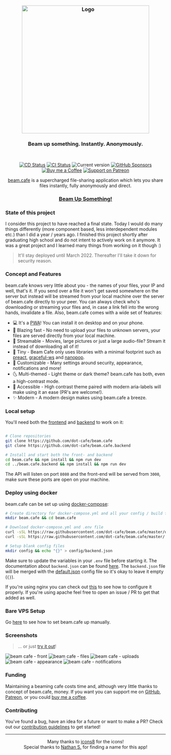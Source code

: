 <h3 align="center">
    <img src="https://user-images.githubusercontent.com/30767528/80746783-b892d180-8b22-11ea-987a-34624c23ee65.png" alt="Logo" height="400">
</h3>

<h3 align="center">
    Beam up something. Instantly. Anonymously.
</h3>

<br/>

<p align="center">
  <a href="https://github.com/dot-cafe/beam.cafe/actions?query=workflow%3ADeploy"><img
     alt="CD Status"
     src="https://github.com/dot-cafe/beam.cafe/workflows/Deploy/badge.svg"/></a>
  <a href="https://github.com/dot-cafe/beam.cafe/actions?query=workflow%3ACI"><img
     alt="CI Status"
     src="https://github.com/dot-cafe/beam.cafe/workflows/CI/badge.svg"/></a>
  <img alt="Current version"
       src="https://img.shields.io/github/tag/dot-cafe/beam.cafe.svg?color=0A8CFF&label=version">
  <a href="https://github.com/sponsors/Simonwep"><img
     alt="GitHub Sponsors"
     src="https://img.shields.io/badge/GitHub-sponsor-0A5DFF.svg"></a>
  <a href="https://www.buymeacoffee.com/aVc3krbXQ"><img
     alt="Buy me a Coffee"
     src="https://img.shields.io/badge/Buy%20Me%20A%20Coffee-donate-FF813F.svg"></a>
  <a href="https://www.patreon.com/simonwep"><img
     alt="Support on Patreon"
     src="https://img.shields.io/badge/Patreon-support-FA8676.svg"></a>
</p>

<p align="center">
    <a href="https://beam.cafe">beam.cafe</a> is a supercharged file-sharing application which lets you share files instantly, fully anonymously and direct.
    <h3 align="center"><a href="https://beam.cafe">Beam Up Something!</a></h3>
</p>

### State of this project

I consider this project to have reached a final state.
Today I would do many things differently (more component based, less interdependent modules etc.) than I did a year / years ago.
I finished this project shortly after graduating high school and do not intent to actively work on it anymore. 
It was a great project and I learned many things from working on it though :)

> It'll stay deployed until March 2022. Thereafter I'll take it down for security reason.

### Concept and Features
beam.cafe knows very little about you - the names of your files, your IP and well, that's it.
If you send over a file it won't get saved somewhere on the server but instead will be streamed from your local machine over the server of beam.cafe directly to your peer.
You can always check who's downloading or streaming your files and, in case a link fell into the wrong hands, invalidate a file. Also, beam.cafe comes with a wide set of features:

* 💻 It's a [PWA](https://web.dev/progressive-web-apps/)! You can install it on desktop and on your phone.
* 🌠 Blazing fast - No need to upload your files to unknown servers, your files are served directly from your local machine.
* 🌊 Streamable - Movies, large pictures or just a large audio-file? Stream it instead of downloading all of it!
* 🎁 Tiny - Beam Cafe only uses libraries with a minimal footprint such as [preact](https://preactjs.com/), [graceful-ws](https://github.com/Simonwep/graceful-ws) and [nanopop](https://github.com/Simonwep/nanopop).
* 🔧 Customizable - Many settings around security, appearance, notifications and more!
* 🌜 Multi-themed - Light theme or dark theme? beam.cafe has both, even a high-contrast mode.
* 🦾 Accessible - High contrast theme paired with modern aria-labels will make using it an ease (PR's are welcome!).
* ✨ Modern - A modern design makes using beam.cafe a breeze.

### Local setup
You'll need both the [frontend](https://github.com/dot-cafe/beam.cafe) and [backend](https://github.com/dot-cafe/beam.cafe.backend) to work on it:

```sh

# Clone repositories
git clone https://github.com/dot-cafe/beam.cafe
git clone https://github.com/dot-cafe/beam.cafe.backend

# Install and start both the front- and backend
cd beam.cafe && npm install && npm run dev
cd ../beam.cafe.backend && npm install && npm run dev
```

The API will listen on port `8080` and the front-end will be served from `3000`, make sure these ports are open on your machine.

### Deploy using docker
beam.cafe can be set up using [docker-compose](https://docs.docker.com/compose/):

```sh
# Create directory for docker-compose.yml and all your config / build files
mkdir beam.cafe && cd beam.cafe

# Download docker-compose.yml and .env file
curl -sSL https://raw.githubusercontent.com/dot-cafe/beam.cafe/master/docker-compose.yml > docker-compose.yml
curl -sSL https://raw.githubusercontent.com/dot-cafe/beam.cafe/master/.env.example > .env

# Setup blank config files
mkdir config && echo "{}" > config/backend.json
```

Make sure to update the variables in your `.env` file before starting it.
The documentation about `backend.json` can be found [here](https://github.com/dot-cafe/beam.cafe.backend#configuration). The `backend.json` file will be merged with the [default.json](https://github.com/dot-cafe/beam.cafe.backend/blob/master/config/default.json) config file so it's okay to leave it empty (`{}`).

If you're using nginx you can check out [this](docs/nginx.md) to see how to configure it properly.
If you're using apache feel free to open an issue / PR to get that added as well.

### Bare VPS Setup
Go [here](docs/barevps.md) to see how to set beam.cafe up manually.

### Screenshots
> ... or just [try it out](https://beam.cafe/)!

![beam cafe - front](https://user-images.githubusercontent.com/30767528/84598299-057bfe80-ae6a-11ea-9605-5151ec71b214.png)
![beam cafe - files](https://user-images.githubusercontent.com/30767528/84598295-044ad180-ae6a-11ea-901f-1b5195dc2430.png)
![beam cafe - uploads](https://user-images.githubusercontent.com/30767528/84598297-04e36800-ae6a-11ea-97b9-d88fc53cd204.png)
![beam cafe - appearance](https://user-images.githubusercontent.com/30767528/84598300-06149500-ae6a-11ea-8267-e824c6e55dde.png)
![beam cafe - notifications](https://user-images.githubusercontent.com/30767528/84598294-03b23b00-ae6a-11ea-97e6-4d497c666e53.png)


### Funding
Maintaining a beaming cafe costs time and, although very little thanks to concept of beam.cafe, money. If you want you can support me on [GitHub](https://github.com/sponsors/Simonwep), [Patreon](https://www.patreon.com/simonwep), or you could [buy me a coffee](https://www.buymeacoffee.com/aVc3krbXQ).


### Contributing
You've found a bug, have an idea for a future or want to make a PR? Check out our [contribution guidelines](https://github.com/dot-cafe/beam.cafe/blob/master/.github/CONTRIBUTING.md) to get started!

---

<p align="center">
Many thanks to  <a href="https://icons8.com">icons8</a> for the icons!<br/>
Special thanks to  <a href="https://github.com/NateSeymour">Nathan S.</a> for finding a name for this app!
</p>
